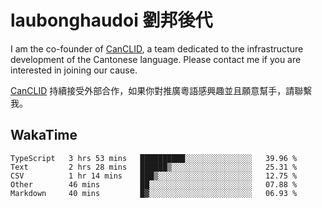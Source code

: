 # laubonghaudoi 劉邦後代

I am the co-founder of [CanCLID](https://github.com/CanCLID), a team dedicated to the infrastructure development of the Cantonese language. Please contact me if you are interested in joining our cause.

[CanCLID](https://github.com/CanCLID) 持續接受外部合作，如果你對推廣粵語感興趣並且願意幫手，請聯繫我。


## WakaTime

<!--START_SECTION:waka-->
```text
TypeScript   3 hrs 53 mins   ██████████░░░░░░░░░░░░░░░   39.96 % 
Text         2 hrs 28 mins   ██████▒░░░░░░░░░░░░░░░░░░   25.31 % 
CSV          1 hr 14 mins    ███▒░░░░░░░░░░░░░░░░░░░░░   12.75 % 
Other        46 mins         ██░░░░░░░░░░░░░░░░░░░░░░░   07.88 % 
Markdown     40 mins         █▓░░░░░░░░░░░░░░░░░░░░░░░   06.93 % 
```
<!--END_SECTION:waka-->
